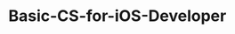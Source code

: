 # Basic-CS-for-iOS-Developer 
 

   
    
   
     
       
  
     
      
        
     
    
   
 
 
 
